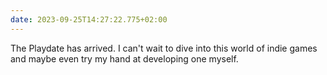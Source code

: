 ```yaml
---
date: 2023-09-25T14:27:22.775+02:00
---
```


The Playdate has arrived. I can't wait to dive into this world of indie games and maybe even try my hand at developing one myself.
